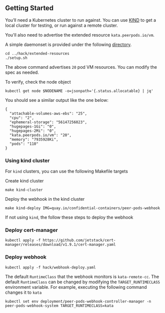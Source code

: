 ## Getting Started
You’ll need a Kubernetes cluster to run against. You can use [KIND](https://sigs.k8s.io/kind) to get a local cluster for testing, or run against a remote cluster.

You'll also need to advertise the extended resource `kata.peerpods.io/vm`.

A simple daemonset is provided under the following [directory](../hack/extended-resources/).

```
cd ../hack/extended-resources
./setup.sh
```

The above command advertises `20` pod VM resources. You can modify the spec as needed.

To verify, check the node object
```
kubectl get node $NODENAME -o=jsonpath='{.status.allocatable} | jq'
```

You should see a similar output like the one below:
```
{
  "attachable-volumes-aws-ebs": "25",
  "cpu": "2",
  "ephemeral-storage": "56147256023",
  "hugepages-1Gi": "0",
  "hugepages-2Mi": "0",
  "kata.peerpods.io/vm": "20",
  "memory": "7935928Ki",
  "pods": "110"
}
```

### Using kind cluster
For `kind` clusters, you can use the following Makefile targets

Create kind cluster
```
make kind-cluster
```
Deploy the webhook in the kind cluster
```
make kind-deploy IMG=quay.io/confidential-containers/peer-pods-webhook
```

If not using `kind`, the follow these steps to deploy the webhook

### Deploy cert-manager
```
kubectl apply -f https://github.com/jetstack/cert-manager/releases/download/v1.9.1/cert-manager.yaml
```

### Deploy webhook
```
kubectl apply -f hack/webhook-deploy.yaml
```

The default `RuntimeClass` that the webhook monitors is `kata-remote-cc`. 
The default `RuntimeClass` can be changed by modifying the `TARGET_RUNTIMECLASS` environment variable.
For example, executing the following command changes it to `kata`

```
kubectl set env deployment/peer-pods-webhook-controller-manager -n peer-pods-webhook-system TARGET_RUNTIMECLASS=kata
```
